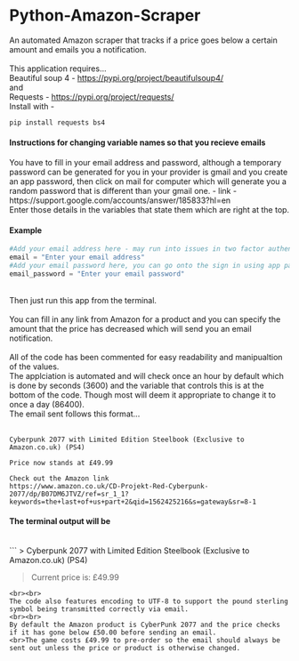 # Python-Amazon-Scraper
An automated Amazon scraper that tracks if a price goes below a certain amount and emails you a notification.
<br><br>
This application requires...
<br>
Beautiful soup 4 - https://pypi.org/project/beautifulsoup4/
<br>
and
<br>
Requests - https://pypi.org/project/requests/
<br>
Install with - <br>
```python 
pip install requests bs4
```
<h4>Instructions for changing variable names so that you recieve emails</h4>
You have to fill in your email address and password, although a temporary password can be generated for you in your provider is gmail and you create an app password, then click on mail for computer which will generate you a random password that is different than your gmail one. - link - https://support.google.com/accounts/answer/185833?hl=en
<br>
Enter those details in the variables that state them which are right at the top.
<br><h4>Example</h4>

```python
#Add your email address here - may run into issues in two factor authentication is turned off.
email = "Enter your email address"
#Add your email password here, you can go onto the sign in using app passwords on the google website to generate a random one to use specifically for this - link is https://support.google.com/accounts/answer/185833?hl=en
email_password = "Enter your email password"
```

<br>
Then just run this app from the terminal.
<br><br>
You can fill in any link from Amazon for a product and you can specify the amount that the price has decreased which will send you an email notification.
<br><br>
All of the code has been commented for easy readability and manipualtion of the values.
<br>
The applciation is automated and will check once an hour by default which is done by seconds (3600) and the variable that controls this is at the bottom of the code. Though most will deem it appropriate to change it to once a day (86400).
<br>
The email sent follows this format...<br><br>

    Cyberpunk 2077 with Limited Edition Steelbook (Exclusive to Amazon.co.uk) (PS4)
    
    Price now stands at £49.99
    
    Check out the Amazon link
    https://www.amazon.co.uk/CD-Projekt-Red-Cyberpunk-2077/dp/B07DM6JTVZ/ref=sr_1_1?keywords=the+last+of+us+part+2&qid=1562425216&s=gateway&sr=8-1
    

<h4>The terminal output will be</h4><br>
```
> Cyberpunk 2077 with Limited Edition Steelbook (Exclusive to Amazon.co.uk) (PS4)

> Current price is: £49.99
```
<br><br>
The code also features encoding to UTF-8 to support the pound sterling symbol being transmitted correctly via email.
<br><br>
By default the Amazon product is CyberPunk 2077 and the price checks if it has gone below £50.00 before sending an email.
<br>The game costs £49.99 to pre-order so the email should always be sent out unless the price or product is otherwise changed.
